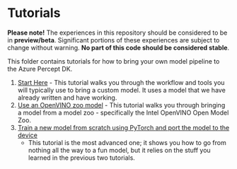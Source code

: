 # Tutorials

**Please note!** The experiences in this repository should be considered to be in **preview/beta**.
Significant portions of these experiences are subject to change without warning. **No part of this code should be considered stable**.

This folder contains tutorials for how to bring your own model pipeline to the Azure Percept DK.

1. [Start Here](banana-unet-tutorial/banana-unet-tutorial.md) - This tutorial walks you through the workflow and tools you will typically use to
   bring a custom model. It uses a model that we have already written and have working.
1. [Use an OpenVINO zoo model](openvino-zoo-tutorial/openvino-model-zoo-tutorial.md) - This tutorial walks you through bringing a model from
   a model zoo - specifically the Intel OpenVINO Open Model Zoo.
1. [Train a new model from scratch using PyTorch and port the model to the device](pytorch-from-scratch-tutorial/pytorch-from-scratch-tutorial.md)
   - This tutorial is the most advanced one; it shows you how to go from nothing all the way to a fun model, but it relies on the stuff you learned
   in the previous two tutorials.
